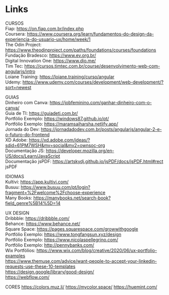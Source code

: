 # Links

CURSOS <br>
Fiap: https://on.fiap.com.br/index.php <br>
Coursera: https://www.coursera.org/learn/fundamentos-do-design-da-experiencia-do-usuario-ux/home/week/1 <br>
The Odin Project: https://www.theodinproject.com/paths/foundations/courses/foundations <br>
Fundação Bradesco: https://www.ev.org.br/ <br>
Digital Innovation One: https://www.dio.me/ <br>
Tim Tec: https://cursos.timtec.com.br/course/desenvolvimento-web-com-angularjs/intro <br>
Loiane Training: https://loiane.training/curso/angular <br>
Udemy: https://www.udemy.com/courses/development/web-development/?sort=newest <br>

GUIAS <br>
Dinheiro com Canva: https://jobfeminino.com/ganhar-dinheiro-com-o-canva/ <br>
Guia de TI: https://guiadeti.com.br/ <br>
Portfólio Exemplo: https://windows87.github.io/pt/ <br>
Portfólio Exemplo: https://maramsaiharsha.netlify.app/ <br>
Jornada do Dev: https://jornadadodev.com.br/posts/angularjs/angular-2-e-o-futuro-do-frontend <br>
XD Adobe: https://xd.adobe.com/ideas/?sdid=61PM7WSH&mv=social&mv2=ownsoc-org <br>
Documentação JS: https://developer.mozilla.org/en-US/docs/Learn/JavaScript <br>
Documentação jsPDF: https://artskydj.github.io/jsPDF/docs/jsPDF.html#rect jsPDF <br>

IDIOMAS <br>
Kultivi: https://app.kultivi.com/ <br>
Busuu: https://www.busuu.com/pt/login?fragment=%2Fwelcome%2Fchoose-experience <br>
Many Books: https://manybooks.net/search-book?field_genre%5B14%5D=14 <br>

UX DESIGN <br>
Dribbble: https://dribbble.com/ <br>
Behance: https://www.behance.net/ <br>
Square Space: https://pages.squarespace.com/growwithgoogle <br>
Portfólio Exemplo: https://www.tongfangsun.xyz/design <br>
Portfólio Exemplo: https://www.nicolaspellegrino.com/ <br>
Portfólio Exemplo: http://pennybanks.com/ <br>
Wix Portfólios: https://www.wix.com/blog/creative/2020/06/ux-portfolio-examples <br>
https://www.themuse.com/advice/want-people-to-accept-your-linkedin-requests-use-these-10-templates <br>
https://design.google/library/good-design/ <br>
https://webflow.com/ <br>

CORES
https://colors.muz.li/
https://mycolor.space/
https://huemint.com/
